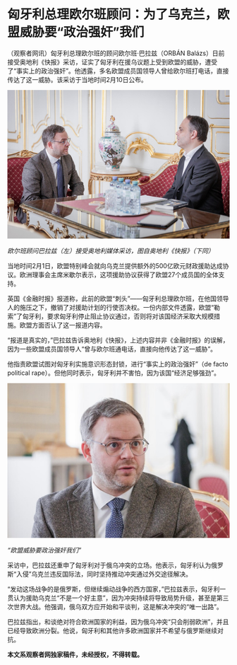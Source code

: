 # 匈牙利总理欧尔班顾问：为了乌克兰，欧盟威胁要“政治强奸”我们

（观察者网讯）匈牙利总理欧尔班的顾问欧尔班·巴拉兹（ORBÁN
Balázs）日前接受奥地利《快报》采访，证实了匈牙利在援乌议题上受到欧盟的威胁，遭受了“事实上的政治强奸”。他透露，多名欧盟成员国领导人曾给欧尔班打电话，直接传达了这一威胁。该采访于当地时间2月10日公布。

![042dde1cbfc0fe8411dd8693bbc6b37b.jpg](https://raw.githubusercontent.com/qqhsx/qqnews_image/main/2024/02/11/匈牙利总理欧尔班顾问：为了乌克兰，欧盟威胁要“政治强奸”我们/042dde1cbfc0fe8411dd8693bbc6b37b.jpg)

_欧尔班顾问巴拉兹（左）接受奥地利媒体采访，图自奥地利《快报》（下同）_

当地时间2月1日，欧盟特别峰会就向乌克兰提供额外的500亿欧元财政援助达成协议。欧洲理事会主席米歇尔表示，这项援助协议获得了欧盟27个成员国的全体支持。

英国《金融时报》报道称，此前的欧盟“刺头”——匈牙利总理欧尔班，在他国领导人的施压之下，撤销了对援助计划的行使否决权。一份内部文件透露，欧盟“勒索”了匈牙利，要求匈牙利停止阻止协议通过，否则将对该国经济采取大规模措施。欧盟方面否认了这一报道内容。

“报道是真实的，”巴拉兹告诉奥地利《快报》，上述内容并非《金融时报》的误解，因为一些欧盟成员国领导人“曾与欧尔班通电话，直接向他传达了这一威胁”。

他指责欧盟试图对匈牙利实施意识形态封锁，进行“事实上的政治强奸”（de facto political
rape）。但他同时表示，匈牙利并不害怕，因为该国“经济足够强劲”。

![dbe0b88392a2a4b15f68aea8e773e09a.jpg](https://raw.githubusercontent.com/qqhsx/qqnews_image/main/2024/02/11/匈牙利总理欧尔班顾问：为了乌克兰，欧盟威胁要“政治强奸”我们/dbe0b88392a2a4b15f68aea8e773e09a.jpg)

_“欧盟威胁要政治强奸我们”_

采访中，巴拉兹还重申了匈牙利对于俄乌冲突的立场。他表示，匈牙利认为俄罗斯“入侵”乌克兰违反国际法，同时坚持推动冲突通过外交途径解决。

“发动这场战争的是俄罗斯，但继续煽动战争的西方国家，”巴拉兹表示，匈牙利一贯认为援助乌克兰“不是一个好主意”，因为冲突持续将导致局势升级，甚至是第三次世界大战。他强调，俄乌双方应开始和平谈判，这是解决冲突的“唯一出路”。

巴拉兹指出，和谈绝对符合欧洲国家的利益，因为俄乌冲突“只会削弱欧洲”，并且已经导致欧洲分裂。他说，匈牙利和其他许多欧洲国家并不希望与俄罗斯继续对抗。

**本文系观察者网独家稿件，未经授权，不得转载。**

